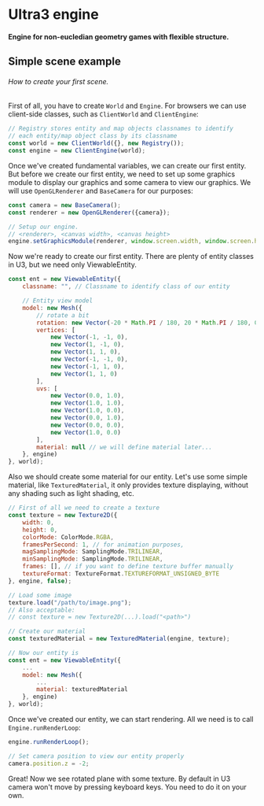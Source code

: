 # Ultra3 engine
#### Engine for non-eucledian geometry games with flexible structure.

## Simple scene example
###### How to create your first scene.
First of all, you have to create `World` and `Engine`. For browsers we can use client-side classes, such as `ClientWorld` and `ClientEngine`:

```javascript
// Registry stores entity and map objects classnames to identify
// each entity/map object class by its classname
const world = new ClientWorld({}, new Registry());
const engine = new ClientEngine(world);
```

Once we've created fundamental variables, we can create our first entity. But before we create our first entity, we need to set up some graphics module to display our graphics and some camera to view our graphics. We will use `OpenGLRenderer` and `BaseCamera` for our purposes:

```javascript
const camera = new BaseCamera();
const renderer = new OpenGLRenderer({camera});

// Setup our engine.
// <renderer>, <canvas width>, <canvas height>
engine.setGraphicsModule(renderer, window.screen.width, window.screen.height);
```

Now we're ready to create our first entity. There are plenty of entity classes in U3, but we need only ViewableEntity.

```javascript
const ent = new ViewableEntity({
    classname: "", // Classname to identify class of our entity

    // Entity view model
    model: new Mesh({
        // rotate a bit
        rotation: new Vector(-20 * Math.PI / 180, 20 * Math.PI / 180, 0),
        vertices: [
            new Vector(-1, -1, 0),
            new Vector(1, -1, 0),
            new Vector(1, 1, 0),
            new Vector(-1, -1, 0),
            new Vector(-1, 1, 0),
            new Vector(1, 1, 0)
        ],
        uvs: [
            new Vector(0.0, 1.0),
            new Vector(1.0, 1.0),
            new Vector(1.0, 0.0),
            new Vector(0.0, 1.0),
            new Vector(0.0, 0.0),
            new Vector(1.0, 0.0)
        ],
        material: null // we will define material later...
    }, engine)
}, world);
```

Also we should create some material for our entity. Let's use some simple material, like `TexturedMaterial`, it only provides texture displaying, without any shading such as light shading, etc.

```javascript
// First of all we need to create a texture
const texture = new Texture2D({
    width: 0,
    height: 0,
    colorMode: ColorMode.RGBA,
    framesPerSecond: 1, // for animation purposes,
    magSamplingMode: SamplingMode.TRILINEAR,
    minSamplingMode: SamplingMode.TRILINEAR,
    frames: [], // if you want to define texture buffer manually
    textureFormat: TextureFormat.TEXTUREFORMAT_UNSIGNED_BYTE
}, engine, false);

// Load some image
texture.load("/path/to/image.png");
// Also acceptable:
// const texture = new Texture2D(...).load("<path>")

// Create our material
const texturedMaterial = new TexturedMaterial(engine, texture);

// Now our entity is
const ent = new ViewableEntity({
    ...
    model: new Mesh({
        ...
        material: texturedMaterial
    }, engine)
}, world);
```

Once we've created our entity, we can start rendering. All we need is to call `Engine.runRenderLoop`:

```javascript
engine.runRenderLoop();

// Set camera position to view our entity properly
camera.position.z = -2;
```

Great! Now we see rotated plane with some texture.
By default in U3 camera won't move by pressing keyboard keys. You need to do it on your own.